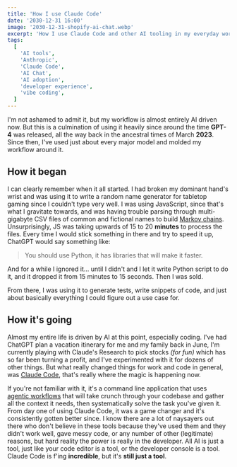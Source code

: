 ```yaml
---
title: 'How I use Claude Code'
date: '2030-12-31 16:00'
image: '2030-12-31-shopify-ai-chat.webp'
excerpt: 'How I use Claude Code and other AI tooling in my everyday workflow as a software engineer.'
tags:
  [
    'AI tools',
    'Anthropic',
    'Claude Code',
    'AI Chat',
    'AI adoption',
    'developer experience',
    'vibe coding',
  ]
---
```


I'm not ashamed to admit it, but my workflow is almost entirely AI driven now. But this is a culmination of using it heavily since around the time **GPT-4** was released, all the way back in the ancestral times of March **2023**. Since then, I've used just about every major model and molded my workflow around it.

## How it began

I can clearly remember when it all started. I had broken my dominant hand's wrist and was using it to write a random name generator for tabletop gaming since I couldn't type very well. I was using JavaScript, since that's what I gravitate towards, and was having trouble parsing through multi-gigabyte CSV files of common and fictional names to build [Markov chains](https://en.wikipedia.org/wiki/Markov_chain). Unsurprisingly, JS was taking upwards of 15 to 20 **minutes** to process the files. Every time I would stick something in there and try to speed it up, ChatGPT would say something like:

> You should use Python, it has libraries that will make it faster.

And for a while I ignored it... until I didn't and I let it write Python script to do it, and it dropped it from 15 minutes to 15 seconds. Then I was sold.

From there, I was using it to generate tests, write snippets of code, and just about basically everything I could figure out a use case for.

## How it's going

Almost my entire life is driven by AI at this point, especially coding. I've had ChatGPT plan a vacation itinerary for me and my family back in June, I'm currently playing with Claude's Research to pick stocks _(for fun)_ which has so far been turning a profit, and I've experimented with it for dozens of other things. But what really changed things for work and code in general, was [Claude Code](https://www.anthropic.com/claude-code), that's really where the magic is happening now.

If you're not familiar with it, it's a command line application that uses [agentic workflows](https://claude.ai/share/88fb030c-ce12-4072-b3ec-6fa402936f44) that will take crunch through your codebase and gather all the context it needs, then systematically solve the task you've given it. From day one of using Claude Code, it was a game changer and it's consistently gotten better since. I know there are a lot of naysayers out there who don't believe in these tools because they've used them and they didn't work well, gave messy code, or any number of other (legitimate) reasons, but hard reality the power is really in the developer. All AI is just a tool, just like your code editor is a tool, or the developer console is a tool. Claude Code is f'ing **incredible**, but it's **still just a tool**.
